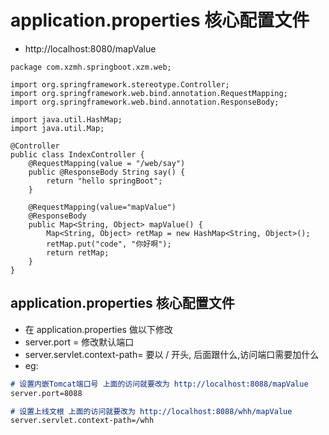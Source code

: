 # application.properties 核心配置文件
- http://localhost:8080/mapValue
```
package com.xzmh.springboot.xzm.web;

import org.springframework.stereotype.Controller;
import org.springframework.web.bind.annotation.RequestMapping;
import org.springframework.web.bind.annotation.ResponseBody;

import java.util.HashMap;
import java.util.Map;

@Controller
public class IndexController {
    @RequestMapping(value = "/web/say")
    public @ResponseBody String say() {
        return "hello springBoot";
    }

    @RequestMapping(value="mapValue")
    @ResponseBody
    public Map<String, Object> mapValue() {
        Map<String, Object> retMap = new HashMap<String, Object>();
        retMap.put("code", "你好啊");
        return retMap;
    }
}
```

## application.properties 核心配置文件
- 在 application.properties 做以下修改
- server.port = 修改默认端口
- server.servlet.context-path= 要以 / 开头, 后面跟什么,访问端口需要加什么
- eg:
```markdown
# 设置内嵌Tomcat端口号 上面的访问就要改为 http://localhost:8088/mapValue
server.port=8088

# 设置上线文根 上面的访问就要改为 http://localhost:8088/whh/mapValue
server.servlet.context-path=/whh

```